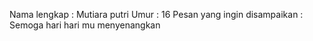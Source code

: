 Nama lengkap : Mutiara putri
Umur : 16
Pesan yang ingin disampaikan : Semoga hari hari mu menyenangkan
